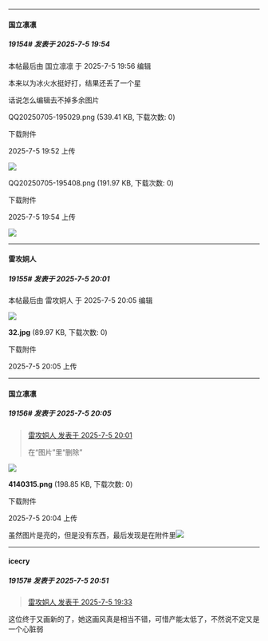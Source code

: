 ﻿
*****

####  国立凛凛  
##### 19154#       发表于 2025-7-5 19:54

 本帖最后由 国立凛凛 于 2025-7-5 19:56 编辑 

本来以为冰火水挺好打，结果还丢了一个星

话说怎么编辑去不掉多余图片

QQ20250705-195029.png
(539.41 KB, 下载次数: 0)

下载附件

2025-7-5 19:52 上传

<img src="https://img.stage1st.com/forum/202507/05/195206jhu51ee2eizuxqbi.png" referrerpolicy="no-referrer">

QQ20250705-195408.png
(191.97 KB, 下载次数: 0)

下载附件

2025-7-5 19:54 上传

<img src="https://img.stage1st.com/forum/202507/05/195424ykl199xo1z9191af.png" referrerpolicy="no-referrer">


*****

####  雷攻姛人  
##### 19155#       发表于 2025-7-5 20:01

 本帖最后由 雷攻姛人 于 2025-7-5 20:05 编辑 

<img src="https://img.stage1st.com/forum/202507/05/200519rxfstyepftyfp6fj.jpg" referrerpolicy="no-referrer">

<strong>32.jpg</strong> (89.97 KB, 下载次数: 0)

下载附件

2025-7-5 20:05 上传

*****

####  国立凛凛  
##### 19156#       发表于 2025-7-5 20:05

<blockquote><a href="httphttps://stage1st.com/2b/forum.php?mod=redirect&amp;goto=findpost&amp;pid=68050413&amp;ptid=2194776" target="_blank">雷攻姛人 发表于 2025-7-5 20:01</a>

在“图片”里“删除”</blockquote>

<img src="https://img.stage1st.com/forum/202507/05/200444rminkh8nvrvh8vjz.png" referrerpolicy="no-referrer">

<strong>4140315.png</strong> (198.85 KB, 下载次数: 0)

下载附件

2025-7-5 20:04 上传

虽然图片是亮的，但是没有东西，最后发现是在附件里<img src="https://static.stage1st.com/image/smiley/carton2017/390.png" referrerpolicy="no-referrer">


*****

####  icecry  
##### 19157#       发表于 2025-7-5 20:51

<blockquote><a href="httphttps://stage1st.com/2b/forum.php?mod=redirect&amp;goto=findpost&amp;pid=68050303&amp;ptid=2194776" target="_blank">雷攻姛人 发表于 2025-7-5 19:33</a></blockquote>
这位终于又画新的了，她这画风真是相当不错，可惜产能太低了，不然说不定又是一个心脏弱

